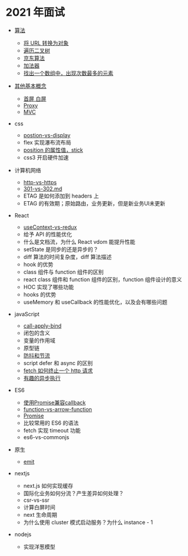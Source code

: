 # 2021 年面试

- [算法](2021年面试/算法/)

	- [将 URL 转换为对象](2021年面试/算法/ParseSearchToObj/)
	- [遍历二叉树](2021年面试/算法/遍历二叉树/)
	- [京东算法](2021年面试/算法/京东算法/)
	- [加法器](2021年面试/算法/加法器/)
	- [找出一个数组中，出现次数最多的元素](2021年面试/算法/Get-Most/)

- [其他基本概念](2021年面试/其他基本概念/)

	- [首屏 白屏](2021年面试/其他基本概念/首屏白屏.md)
	- [Proxy](设计模式/Proxy/README.md)
	- [MVC](设计模式/MVC/README.md)

- css

	- [postion-vs-display](css/postion-vs-display.md)
	- flex 实现瀑布流布局
	- [position 的属性值，stick](css/position/stick/README.md)
	- css3 开启硬件加速

- 计算机网络

	- [http-vs-https](计算机网络/http-vs-https.md)
	- [301-vs-302.md](/计算机网络/301-vs-302.md.md)
	- ETAG 是如何添加到 headers 上
	- ETAG 的有效期；原始路由，业务更新，但是新业务UI未更新


- React

	- [useContext-vs-redux](React/useContext-vs-redux.md)
	- 给予 API 的性能优化
	- 什么是文档流，为什么 React vdom 能提升性能
	- setState 是同步的还是异步的？
	- diff 算法的时间复杂度，diff 算法描述
	- hook 的优势
	- class 组件与 function 组件的区别
	- react class 组件和 function 组件的区别，function 组件设计的意义
	- HOC 实现了哪些功能
	- hooks 的优势
	- useMemory 和 useCallback 的性能优化，以及会有哪些问题

- javaScript

	- [call-apply-bind](javaScript/call-apply-bind.md)
	- 闭包的含义
	- 变量的作用域
	- 原型链
	- [防抖和节流](javaScript/防抖和节流/)
	- script defer 和 async 的区别
	- [fetch 如何终止一个 http 请求](javaScript/fetch.md)
	- [有趣的异步执行](JavaScript/有趣的异步执行.md)

- ES6

	- [使用Promise兼容callback](JavaScript/Promise/使用Promise兼容callback.md)
	- [function-vs-arrow-function](JavaScript/function-vs-arrow-function.md)
	- [Promise](javaScript/Promise/)
	- 比较常用的 ES6 的语法
	- fetch 实现 timeout 功能
	- es6-vs-commonjs

- 原生

	- [emit](/浏览器/emit.md)

- nextjs

	- next.js 如何实现缓存
	- 国际化业务如何分流？产生差异如何处理？
	- csr-vs-ssr
	- 计算白屏时间
	- next 生命周期
	- 为什么使用 cluster 模式启动服务？为什么 instance - 1

- nodejs

	- 实现洋葱模型
